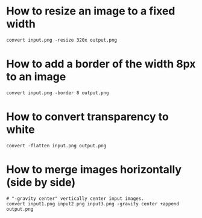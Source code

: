 # How to resize an image to a fixed width
```shell
convert input.png -resize 320x output.png
```

# How to add a border of the width 8px to an image
```shell
convert input.png -border 8 output.png
```

# How to convert transparency to white
```shell
convert -flatten input.png output.png
```

# How to merge images horizontally (side by side)
```shell
# "-gravity center" vertically center input images.
convert input1.png input2.png input3.png -gravity center +append output.png
```
